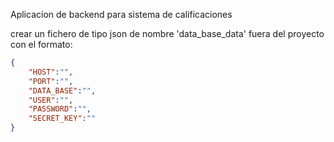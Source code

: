 Aplicacion de backend para sistema de calificaciones


crear un fichero de tipo json de nombre 'data_base_data' fuera del proyecto
con el formato:
```json
{
    "HOST":"",
    "PORT":"",
    "DATA_BASE":"",
    "USER":"",
    "PASSWORD":"",
    "SECRET_KEY":""
}
```